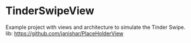 # TinderSwipeView
Example project with views and architecture to simulate the Tinder Swipe.
lib: https://github.com/janishar/PlaceHolderView

